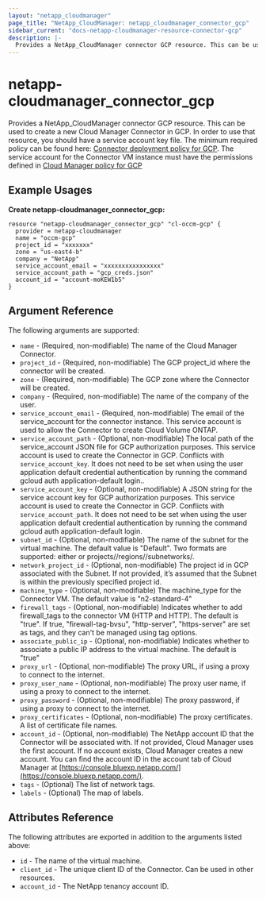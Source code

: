 ```yaml
---
layout: "netapp_cloudmanager"
page_title: "NetApp_CloudManager: netapp_cloudmanager_connector_gcp"
sidebar_current: "docs-netapp-cloudmanager-resource-connector-gcp"
description: |-
  Provides a NetApp_CloudManager connector GCP resource. This can be used to create a new Cloud Manager Connector in GCP.
---
```


# netapp-cloudmanager_connector_gcp

Provides a NetApp_CloudManager connector GCP resource. This can be used to create a new Cloud Manager Connector in GCP.
In order to use that resource, you should have a service account key file. The minimum required policy can be found here: [Connector deployment policy for GCP](https://occm-sample-policies.s3.amazonaws.com/Setup_As_Service_3.7.3_GCP.yaml).
The service account for the Connector VM instance must have the permissions defined in [Cloud Manager policy for GCP](https://occm-sample-policies.s3.amazonaws.com/Policy_for_Cloud_Manager_3.8.0_GCP.yaml)

<!---
i think we need to create section for terraform and point to there
-->

## Example Usages

**Create netapp-cloudmanager_connector_gcp:**

```
resource "netapp-cloudmanager_connector_gcp" "cl-occm-gcp" {
  provider = netapp-cloudmanager
  name = "occm-gcp"
  project_id = "xxxxxxx"
  zone = "us-east4-b"
  company = "NetApp"
  service_account_email = "xxxxxxxxxxxxxxxx"
  service_account_path = "gcp_creds.json"
  account_id = "account-moKEW1b5"
}
```

## Argument Reference

The following arguments are supported:

* `name` - (Required, non-modifiable) The name of the Cloud Manager Connector.
* `project_id` - (Required, non-modifiable) The GCP project_id where the connector will be created.
* `zone` - (Required, non-modifiable) The GCP zone where the Connector will be created.
* `company` - (Required, non-modifiable) The name of the company of the user.
* `service_account_email` - (Required, non-modifiable) The email of the service_account for the connector instance. This service account is used to allow the Connector to create Cloud Volume ONTAP.
* `service_account_path` - (Optional, non-modifiable) The local path of the service_account JSON file for GCP authorization purposes. This service account is used to create the Connector in GCP. Conflicts with `service_account_key`. It does not need to be set when using the user application default credential authentication by running the command gcloud auth application-default login..
* `service_account_key` - (Optional, non-modifiable) A JSON string for the service account key for GCP authorization purposes. This service account is used to create the Connector in GCP. Conflicts with `service_account_path`. It does not need to be set when using the user application default credential authentication by running the command gcloud auth application-default login.
* `subnet_id` - (Optional, non-modifiable) The name of the subnet for the virtual machine. The default value is "Default". Two formats are supported: either <subnetID> or projects/<projectID>/regions/<region>/subnetworks/<subnetID>. 
* `network_project_id` - (Optional, non-modifiable) The project id in GCP associated with the Subnet. If not provided, it’s assumed that the Subnet is within the previously specified project id.
* `machine_type` - (Optional, non-modifiable) The machine_type for the Connector VM. The default value is "n2-standard-4"
* `firewall_tags` - (Optional, non-modifiable) Indicates whether to add firewall_tags to the connector VM (HTTP and HTTP). The default is "true". If true, "firewall-tag-bvsu", "http-server", "https-server" are set as tags, and they can't be managed using tag options.
* `associate_public_ip` - (Optional, non-modifiable) Indicates whether to associate a public IP address to the virtual machine. The default is "true"
* `proxy_url` - (Optional, non-modifiable) The proxy URL, if using a proxy to connect to the internet.
* `proxy_user_name` - (Optional, non-modifiable) The proxy user name, if using a proxy to connect to the internet.
* `proxy_password` - (Optional, non-modifiable) The proxy password, if using a proxy to connect to the internet.
* `proxy_certificates` - (Optional, non-modifiable) The proxy certificates. A list of certificate file names.
* `account_id` - (Optional, non-modifiable) The NetApp account ID that the Connector will be associated with. If not provided, Cloud Manager uses the first account. If no account exists, Cloud Manager creates a new account. You can find the account ID in the account tab of Cloud Manager at [https://console.bluexp.netapp.com/](https://console.bluexp.netapp.com/).
* `tags` - (Optional) The list of network tags.
* `labels` - (Optional) The map of labels.

## Attributes Reference

The following attributes are exported in addition to the arguments listed above:

* `id` - The name of the virtual machine.
* `client_id` - The unique client ID of the Connector. Can be used in other resources.
* `account_id` - The NetApp tenancy account ID.

